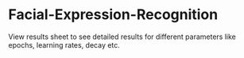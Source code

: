 # Facial-Expression-Recognition

View results sheet to see detailed results for different parameters like epochs, learning rates, decay etc.
